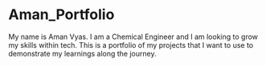 # Aman_Portfolio
My name is Aman Vyas. I am a Chemical Engineer and I am looking to grow my skills within tech. This is a portfolio of my projects that I want to use to demonstrate my learnings along the journey. 
